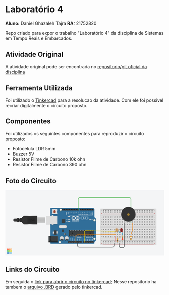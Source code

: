 # Laboratório 4

**Aluno:** Daniel Ghazaleh Tajra
**RA:** 21752820



Repo criado para expor o trabalho "Laboratório 4" da disciplina de Sistemas em Tempo Reais e Embarcados.

## Atividade Original

A atividade original pode ser encontrada no [repositorio/git oficial da disciplina](https://dev.educatux.com.br/uniceub/str/-/blob/master/pdf/202002-Lab04-STR.pdf)

## Ferramenta Utilizada

Foi utilizado o [Tinkercad]([https://www.tinkercad.com/](https://www.tinkercad.com/)) para a resolucao da atividade. Com ele foi possivel recriar digitalmente o circuito proposto.
## Componentes
Foi utilizados os seguintes componentes para reproduzir o circuito proposto:
* Fotocelula LDR 5mm
* Buzzer 5V
* Resistor Filme de Carbono 10k ohn
* Resistor Filme de Carbono 390 ohn

## Foto do Circuito
![Foto do Circuito](https://raw.githubusercontent.com/dgtajra-ceub/lab4-stre/main/Ingenious%20Hango%20(Lab%204).png)

## Links do Circuito
Em seguida o [link para abrir o circuito no tinkercad](https://www.tinkercad.com/things/lrfySUxpQnT-ingenious-hango-lab-4);
Nesse repositorio ha tambem o [arquivo .BRD](https://github.com/dgtajra-ceub/lab4-stre/blob/main/Ingenious%20Hango%20(Lab%204).brd) gerado pelo tinkercad.
